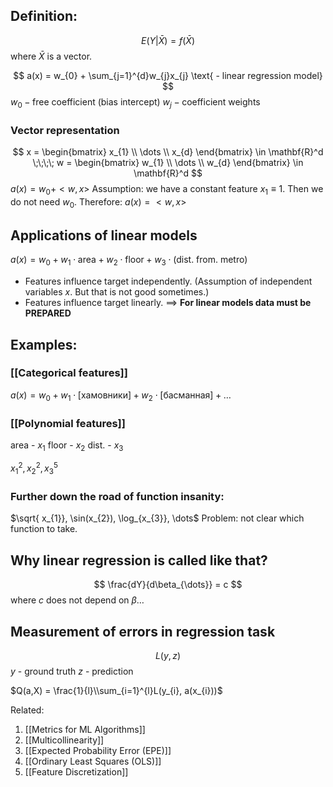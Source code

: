 
## Definition:
$$
E(Y|\bar{X}) = f(\bar{X}) 
$$
where $\bar{X}$ is a vector.

$$
a(x) = w_{0} + \sum_{j=1}^{d}w_{j}x_{j} \text{  - linear regression model}
$$
$w_{0} - \text{free coefficient (bias intercept)}$
$w_{j} - \text{coefficient weights}$

### Vector representation
$$
x = \begin{bmatrix}
x_{1} \\
\dots \\
x_{d}
\end{bmatrix} \in \mathbf{R}^d   \;\;\;\; w = \begin{bmatrix}
w_{1} \\
\dots \\
w_{d}
\end{bmatrix} \in \mathbf{R}^d
$$
$a(x) = w_{0}+<w,x>$
Assumption: we have a constant feature $x_{1}\equiv1$. Then we do not need $w_{0}$. Therefore:
$a(x) = <w,x>$

## Applications of linear models
$a(x) = w_{0}+w_{1} \cdot \text{area} + w_{2} \cdot \text{floor}+w_{3} \cdot \text{(dist. from. metro)}$

- Features influence target independently. (Assumption of independent variables $x$. But that is not good sometimes.)
- Features influence target linearly. 
$\implies$ **For linear models data must be PREPARED**

## Examples:
### [[Categorical features]]
$a(x)= w_{0}+w_{1} \cdot \text{[хамовники]}+w_{2} \cdot \text{[басманная]}+\dots$
### [[Polynomial features]]
area - $x_{1}$
floor - $x_{2}$
dist. - $x_{3}$

$x_{1}^2, x_{2}^2, x_{3}^5$
### Further down the road of function insanity:
$\sqrt{ x_{1}}, \sin(x_{2}), \log_{x_{3}}, \dots$
Problem: not clear which function to take.


## Why linear regression is called like that?
$$
\frac{dY}{d\beta_{\dots}} = c
$$
where $c$ does not depend on $\beta\dots$


## Measurement of errors in regression task
$$
L(y,z)
$$
$y$ - ground truth
$z$ - prediction

$Q(a,X) = \frac{1}{l}\\sum_{i=1}^{l}L(y_{i}, a(x_{i}))$

Related:
1) [[Metrics for ML Algorithms]]
2) [[Multicollinearity]]
3) [[Expected Probability Error (EPE)]]
4) [[Ordinary Least Squares (OLS)]]
5) [[Feature Discretization]]




